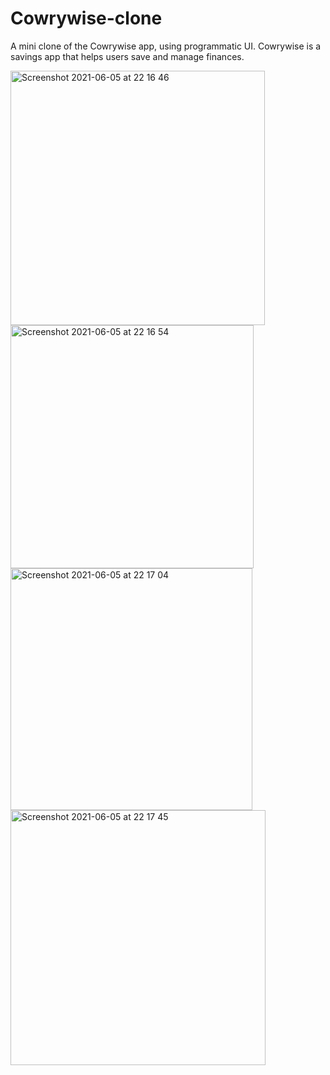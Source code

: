 # Cowrywise-clone

A mini clone of the Cowrywise app, using programmatic UI.
Cowrywise is a savings app that helps users save and manage finances.

<img width="407" alt="Screenshot 2021-06-05 at 22 16 46" src="https://user-images.githubusercontent.com/69020285/120905710-e31b5c00-c64b-11eb-9dfb-f35146f0622f.png">
<img width="389" alt="Screenshot 2021-06-05 at 22 16 54" src="https://user-images.githubusercontent.com/69020285/120905712-e57db600-c64b-11eb-98f7-a19e7e04ad6d.png">
<img width="387" alt="Screenshot 2021-06-05 at 22 17 04" src="https://user-images.githubusercontent.com/69020285/120905715-e7e01000-c64b-11eb-9afe-d589734b802a.png">
<img width="408" alt="Screenshot 2021-06-05 at 22 17 45" src="https://user-images.githubusercontent.com/69020285/120905716-e9a9d380-c64b-11eb-9f01-65fbbaa26289.png">
